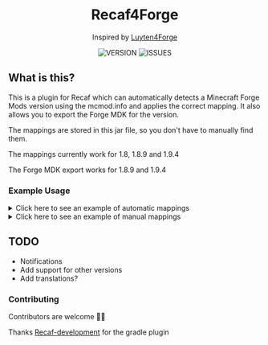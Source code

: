 <div align="center">

# Recaf4Forge

Inspired by [Luyten4Forge](https://github.com/KevinPriv/Luyten4Forge)

![VERSION](https://img.shields.io/github/v/release/1fxe/Recaf4Forge?style=flat-square)
![ISSUES](https://img.shields.io/github/issues/1fxe/Recaf4Forge?style=flat-square)

</div>

## What is this?

This is a plugin for Recaf which can automatically detects a Minecraft Forge Mods version using the mcmod.info and
applies the correct mapping. It also allows you to export the Forge MDK for the version.

The mappings are stored in this jar file, so you don't have to manually find them.

The mappings currently work for 1.8, 1.8.9 and 1.9.4

The Forge MDK export works for 1.8.9 and 1.9.4 

### Example Usage

<details>
  <summary>Click here to see an example of automatic mappings</summary>

![Automatic Example](.github/automatic.gif)

</details>

<details>
  <summary>Click here to see an example of manual mappings</summary>

![Manual Example](.github/manual.gif)

</details>

## TODO

- Notifications
- Add support for other versions
- Add translations?

### Contributing

Contributors are welcome 👍🏽

Thanks [Recaf-development](https://github.com/videogame-player/recaf-development) for the gradle plugin
